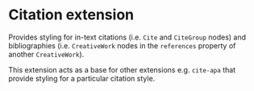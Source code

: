 # Citation extension

Provides styling for in-text citations (i.e. `Cite` and `CiteGroup` nodes) and bibliographies (i.e. `CreativeWork` nodes in the `references` property of another `CreativeWork`).

This extension acts as a base for other extensions e.g. `cite-apa` that provide styling for a particular citation style.
